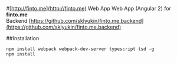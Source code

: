 #[http://finto.me](http://finto.me)  Web App 
Web App (Angular 2) for **finto.me**  
Backend [https://github.com/sklyukin/finto.me.backend](https://github.com/sklyukin/finto.me.backend)

##Installation
```
npm install webpack webpack-dev-server typescript tsd -g
npm install
```
